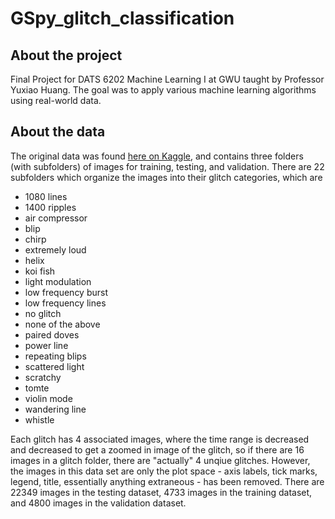 # GSpy_glitch_classification

## About the project

Final Project for DATS 6202 Machine Learning I at GWU taught by Professor Yuxiao Huang. The goal was to apply various machine learning algorithms using real-world data. 

## About the data

The original data was found <a href="https://www.kaggle.com/tentotheminus9/gravity-spy-gravitational-waves">here on Kaggle</a>, and contains three folders (with subfolders) of images for training, testing, and validation. There are 22 subfolders which organize the images into their glitch categories, which are 

* 1080 lines
* 1400 ripples
* air compressor
* blip
* chirp
* extremely loud
* helix
* koi fish
* light modulation
* low frequency burst
* low frequency lines
* no glitch
* none of the above
* paired doves
* power line
* repeating blips
* scattered light
* scratchy
* tomte
* violin mode
* wandering line
* whistle

Each glitch has 4 associated images, where the time range is decreased and decreased to get a zoomed in image of the glitch, so if there are 16 images in a glitch folder, there are "actually" 4 unqiue glitches. However, the images in this data set are only the plot space - axis labels, tick marks, legend, title, essentially anything extraneous - has been removed. There are 22349 images in the testing dataset, 4733 images in the training dataset, and 4800 images in the validation dataset.
